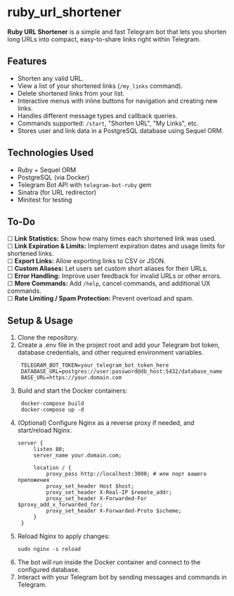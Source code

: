 # ruby_url_shortener

**Ruby URL Shortener** is a simple and fast Telegram bot that lets you shorten long URLs into compact, easy-to-share links right within Telegram.

## Features

- Shorten any valid URL.
- View a list of your shortened links (`/my_links` command).
- Delete shortened links from your list.
- Interactive menus with inline buttons for navigation and creating new links.
- Handles different message types and callback queries.
- Commands supported: `/start`, "Shorten URL", "My Links", etc.
- Stores user and link data in a PostgreSQL database using Sequel ORM.

## Technologies Used

- Ruby + Sequel ORM
- PostgreSQL (via Docker)
- Telegram Bot API with `telegram-bot-ruby` gem
- Sinatra (for URL redirector)  
- Minitest for testing

## To-Do

☐ **Link Statistics:** Show how many times each shortened link was used.  
☐ **Link Expiration & Limits:** Implement expiration dates and usage limits for shortened links.  
☐ **Export Links:** Allow exporting links to CSV or JSON.  
☐ **Custom Aliases:** Let users set custom short aliases for their URLs.  
☐ **Error Handling:** Improve user feedback for invalid URLs or other errors.  
☐ **More Commands:** Add `/help`, cancel commands, and additional UX commands.  
☐ **Rate Limiting / Spam Protection:**  Prevent overload and spam.

## Setup & Usage

1. Clone the repository.
2. Create a .env file in the project root and add your Telegram bot token, database credentials, and other required environment variables.
   ```
    TELEGRAM_BOT_TOKEN=your_telegram_bot_token_here
    DATABASE_URL=postgres://user:password@db_host:5432/database_name
    BASE_URL=https://your.domain.com
   ```
4. Build and start the Docker containers:
   ```
    docker-compose build
    docker-compose up -d
   ```
5. (Optional) Configure Nginx as a reverse proxy if needed, and start/reload Nginx.
   ```
   server {
        listen 80;
        server_name your.domain.com;
    
        location / {
            proxy_pass http://localhost:3000; # или порт вашего приложения
            proxy_set_header Host $host;
            proxy_set_header X-Real-IP $remote_addr;
            proxy_set_header X-Forwarded-For $proxy_add_x_forwarded_for;
            proxy_set_header X-Forwarded-Proto $scheme;
        }
    }
   ```
6. Reload Nginx to apply changes:
   ```
   sudo nginx -s reload
   ```
7. The bot will run inside the Docker container and connect to the configured database.
8. Interact with your Telegram bot by sending messages and commands in Telegram.
